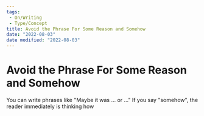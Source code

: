 ```yaml
---
tags:
 - On/Writing
 - Type/Concept
title: Avoid the Phrase For Some Reason and Somehow
date: "2022-08-03"
date modified: "2022-08-03"
---
```


# Avoid the Phrase For Some Reason and Somehow
You can write phrases like "Maybe it was … or …"
If you say "somehow", the reader immediately is thinking how
